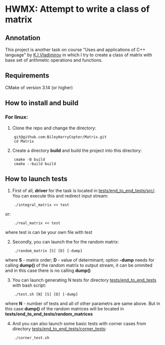 # HWMX: Attempt to write a class of matrix

## Annotation

This project is another task on course "Uses and applications of C++ language" by [K.I.Vladimirov](https://github.com/tilir) in which I try to create a class of matrix with base set of arithmetic operations and functions.

## Requirements

CMake of version 3.14 (or higher)

## How to install and build

### For linux:
1) Clone the repo and change the directory:
```
    git@github.com:BileyHarryCopter/Matrix.git
    cd Matrix
```
2) Create a directory **build** and build the project into this directory:
```
    cmake -B build
    cmake --build build
```
## How to launch tests
1) First of all, **driver** for the task is located in [tests/end_to_end_tests/src/](https://github.com/BileyHarryCopter/Matrix/tree/main/tests/end_to_end_tests/src). You can execute this and redirect input stream:
```
    ./integral_matrix << test
```
or:
```
    ./real_matrix << test
```
where test is can be your own file with test

2) Secondly, you can launch the for the random matrix: 
```
    ./random_matrix [S] [D] [-dump]
```
where **S** - matrix order; **D** - value of determinant; option **-dump** needs for calling **dump()** of the random matrix to output stream, it can be ommited and in this case there is no calling **dump()**

3) You can launch generating N tests for directory [tests/end_to_end_tests](https://github.com/BileyHarryCopter/Matrix/tree/main/tests/end_to_end_tests) with bash script:
```
    ./test.sh [N] [S] [D] [-dump]
```
where **N** - number of tests and all of other parametrs are same above. But in this case **dump()** of the random matrices will be located in **tests/end_to_end_tests/random_matrices**

4) And you can also launch some basic tests with corner cases from directory [tests/end_to_end_tests/corner_tests](https://github.com/BileyHarryCopter/Matrix/tree/main/tests/end_to_end_tests/corner_tests):
```
    ./corner_test.sh
```